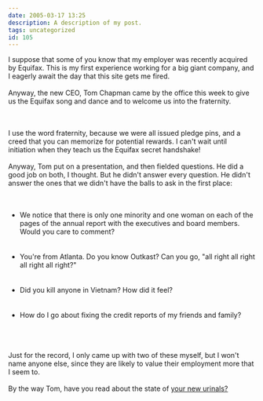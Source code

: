 ```yaml
---
date: 2005-03-17 13:25
description: A description of my post.
tags: uncategorized
id: 105
---
```

I suppose that some of you know that my employer was recently acquired by Equifax.  This is my first experience working for a big giant company, and I eagerly await the day that this site gets me fired.<br />
<br />
Anyway, the new CEO, Tom Chapman came by the office this week to give us the Equifax song and dance and to welcome us into the fraternity.  
<!--more--><br /><br />I use the word fraternity, because we were all issued pledge pins, and a creed that you can memorize for potential rewards.  I can't wait until initiation when they teach us the Equifax secret handshake!<br />
<br />
Anyway, Tom put on a presentation, and then fielded questions.  He did a good job on both, I thought.  But he didn't answer every question.  He didn't answer the ones that we didn't have the balls to ask in the first place:<br />
<br />
<br />
<ul><li>We notice that there is only one minority and one woman on each of the pages of the annual report with the executives and board members.  Would you care to comment?</li><br />
<br />
<li>You're from Atlanta.  Do you know Outkast?  Can you go, "all right all right all right all right?"</li><br />
<br />
<li>Did you kill anyone in Vietnam?  How did it feel?</li><br />
<br />
<li>How do I go about fixing the credit reports of my friends and family?</li></ul><br />
<br />
<br />
Just for the record, I only came up with two of these myself, but I won't name anyone else, since they are likely to value their employment more that I seem to.<br />
<br />
By the way Tom, have you read about the state of <a href="http://theskinnyonbenny.com/blog2/archives/27">your new urinals?</a>
